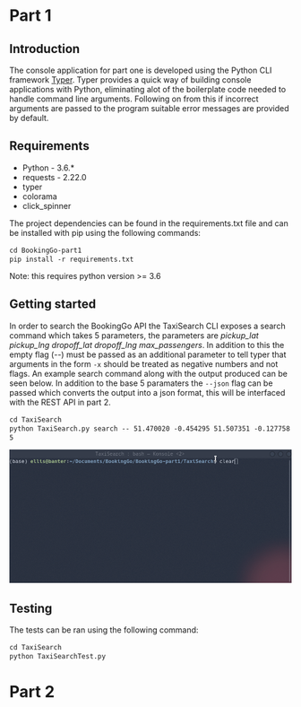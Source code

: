 # Part 1

## Introduction
The console application for part one is developed using the Python CLI framework [Typer](https://typer.tiangolo.com/). Typer provides a quick way of building console applications with Python, eliminating alot of the boilerplate code needed to handle command line arguments. Following on from this if incorrect arguments are passed to the program suitable error messages are provided by default.

## Requirements

- Python - 3.6.*
- requests - 2.22.0 
- typer
- colorama
- click_spinner

The project dependencies can be found in the requirements.txt file and can be installed with pip using the following commands:

```
cd BookingGo-part1
pip install -r requirements.txt
```

Note: this requires python version >= 3.6

## Getting started
In order to search the BookingGo API the TaxiSearch CLI exposes a search command which takes 5 parameters, the parameters are *pickup_lat* *pickup_lng* *dropoff_lat* *dropoff_lng* *max_passengers*. In addition to this the empty flag (--) must be passed as an additional parameter to tell typer that arguments in the form `-x` should be treated as negative numbers and not flags. An example search command along with the output produced can be seen below. In addition to the base 5 paramaters the `--json` flag can be passed which converts the output into a json format, this will be interfaced with the REST API in part 2.

```
cd TaxiSearch
python TaxiSearch.py search -- 51.470020 -0.454295 51.507351 -0.127758 5
```

![Example output](res/p1-output.gif)

## Testing
The tests can be ran using the following command:

```
cd TaxiSearch
python TaxiSearchTest.py
```


# Part 2